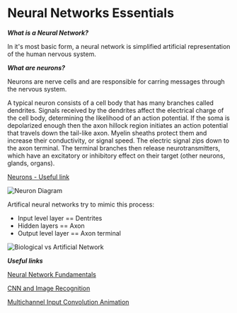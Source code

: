 # Neural Networks Essentials

***What is a Neural Network?***

In it's most basic form, a neural network is simplified artificial representation of the human nervous system. 

***What are neurons?***

Neurons are nerve cells and are responsible for carring messages through the nervous system.  

A typical neuron consists of a cell body that has many branches called dendrites. Signals received by the dendrites affect the electrical charge of the cell body, determining the likelihood of an action potential. If the soma is depolarized enough then the axon hillock region initiates an action potential that travels down the tail-like axon. Myelin sheaths protect them and increase their conductivity, or signal speed. The electric signal zips down to the axon terminal. The terminal branches then release neurotransmitters, which have an excitatory or inhibitory effect on their target (other neurons, glands, organs). 

[Neurons - Useful link](https://www.visiblebody.com/learn/nervous/neurons)

![Neuron Diagram](https://www.wpclipart.com/medical/anatomy/nervous_system/neuron/neuron.png)

Artifical neural networks try to mimic this process:

- Input level layer == Dentrites
- Hidden layers == Axon
- Output level layer == Axon terminal

![Biological vs Artificial Network](https://www.researchgate.net/profile/Venkata_Sheshanna_Kongara/publication/280575462/figure/fig2/AS:284454187749377@1444830571066/The-Biological-and-structural-aspects-of-the-ANN-model-i-Back-Propagation-Neural.png)


***Useful links***

[Neural Network Fundamentals](https://www.analyticsvidhya.com/blog/2016/03/introduction-deep-learning-fundamentals-neural-networks/)

[CNN and Image Recognition](https://adeshpande3.github.io/A-Beginner%27s-Guide-To-Understanding-Convolutional-Neural-Networks/)

[Multichannel Input Convolution Animation](http://machinelearninguru.com/_images/topics/computer_vision/basics/convolutional_layer_1/rgb.gif)






